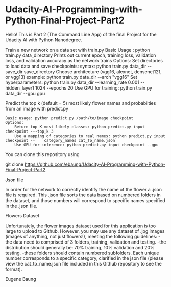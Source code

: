 # Udacity-AI-Programming-with-Python-Final-Project-Part2

Hello! This is Part 2 (The Command Line App) of the final Project for the Udacity AI with Python Nanodegree.

Train a new network on a data set with train.py
    Basic Usage : python train.py data_directory
    Prints out current epoch, training loss, validation loss, and validation accuracy as the network trains
    Options:
        Set directories to load data and save checkpoints: 
	syntax: python train.py data_dir --save_dir save_directory
        Choose architecture (vgg16, alexnet, densenet121, or vgg13) 
        example: python train.py data_dir --arch "vgg16"
        Set hyperparameters: python train.py data_dir --learning_rate 0.001 --hidden_layer1 1024 --epochs 20
        Use GPU for training: python train.py data_dir --gpu gpu

Predict the top k (default = 5) most likely flower names and probabilties from an image with predict.py

    Basic usage: python predict.py /path/to/image checkpoint
    Options:
        Return top K most likely classes: python predict.py input checkpoint ---top_k 3
        Use a mapping of categories to real names: python predict.py input checkpoint --	category_names cat_To_name.json
        Use GPU for inference: python predict.py input checkpoint --gpu

You can clone this repository using

git clone https://github.com/ebaung/Udacity-AI-Programming-with-Python-Final-Project-Part2

Json file

In order for the network to correctly identify the name of the flower a .json file is required. This .json file sorts the data based on numbered folders in the dataset, and those numbers will correspond to specific names specified in the .json file.

Flowers Dataset

Unfortunately, the flower images dataset used for this application is too large to upload to Github. However, you may use any dataset of .jpg images (images of anything, not just flowers!), meeting the following guidelines: -the data need to comprised of 3 folders, training, validation and testing. -the distribution should generally be: 70% training, 10% validation and 20% testing. -these folders should contain numbered subfolders. Each unique number corresponds to a specific category, clarified in the json file (please view the cat_to_name.json file included in this Github repository to see the format).

Eugene Baung
